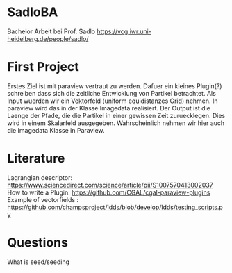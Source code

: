 # SadloBA
Bachelor Arbeit bei Prof. Sadlo https://vcg.iwr.uni-heidelberg.de/people/sadlo/

# First Project

Erstes Ziel ist mit paraview vertraut zu werden. Dafuer ein kleines Plugin(?) schreiben dass sich die zeitliche Entwicklung von  Partikel betrachtet. Als Input wuerden wir ein Vektorfeld (uniform equidistanzes Grid) nehmen. In paraview wird das in der Klasse Imagedata realisiert.  Der Output ist die Laenge der Pfade, die die Partikel in einer gewissen Zeit zuruecklegen. Dies wird in einem Skalarfeld ausgegeben. Wahrscheinlich nehmen wir hier auch die Imagedata Klasse in Paraview.

# Literature

Lagrangian descriptor: https://www.sciencedirect.com/science/article/pii/S1007570413002037
How to write a Plugin: https://github.com/CGAL/cgal-paraview-plugins
Example of vectorfields : https://github.com/champsproject/ldds/blob/develop/ldds/testing_scripts.py


# Questions
What is seed/seeding
